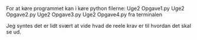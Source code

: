 For at køre programmet kan i køre python filerne: 
Uge2 Opgave1.py
Uge2 Opgave2.py
Uge2 Opgave3.py
Uge2 Opgave4.py
fra terminalen

Jeg syntes det er lidt svært at vide hvad de reele krav er til hvordan det skal se ud.

